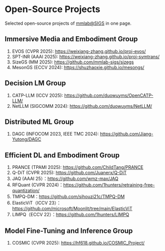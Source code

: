 # Open-Source Projects
Selected open-source projects of [mmlab@SIGS](https://www.notion.so/mmlabsigs/14302b1c9db140c6b0842a2537b8bbbb) in one page.

## Immersive Media and Embodiment Group
1. EVOS (CVPR 2025): https://weixiang-zhang.github.io/proj-evos/
2. SPT-INR (AAAI 2025): https://weixiang-zhang.github.io/proj-symtrans/
3. SizeGS (MM 2025): https://github.com/mmlab-sigs/sizegs
4. MesonGS (ECCV 2024): https://shuzhaoxie.github.io/mesongs/

## Decision LM Group
1. CATP-LLM (ICCV 2025): https://github.com/duowuyms/OpenCATP-LLM/
2. NetLLM (SIGCOMM 2024): https://github.com/duowuyms/NetLLM/

## Distributed ML Group
1. DAGC (INFOCOM 2023, IEEE TMC 2024): https://github.com/Jiang-Yutong/DAGC

## Efficient DL and Embodiment Group
1. PRANCE (TPAMI 2025): https://github.com/ChildTang/PRANCE
2. Q-DiT (CVPR 2025): https://github.com/Juanerx/Q-DiT
3. JAQ (AAAI 25）：https://github.com/wmz-max/JAQ
4. RFQuant (CVPR 2024)：https://github.com/1hunters/retraining-free-quantization/
5. TMPQ-DM：https://github.com/sihouzi21c/TMPQ-DM
6. ElasticViT（ICCV 23）：https://github.com/microsoft/Moonlit/tree/main/ElasticViT
7. LIMPQ（ECCV 22）：https://github.com/1hunters/LIMPQ

## Model Fine-Tuning and Inference Group
1. COSMIC (CVPR 2025): https://hf618.github.io/COSMIC_Project/




